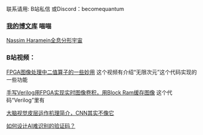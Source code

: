 联系请用: B站私信 或Discord：becomequantum

### [我的博文库](https://github.com/becomequantum/MyBlog)  喵喵  

[Nassim Haramein全息分形宇宙](https://github.com/becomequantum/MyBlog/tree/main/%E6%8E%A8%E8%8D%90%E4%B9%A6%E7%B1%8D)

### B站视频：
[FPGA图像处理中二值算子的一些妙用](https://www.bilibili.com/video/BV1WY411L7Bd) 这个视频有介绍“无限次元”这个代码实现的一些功能

[手写Verilog用FPGA实现实时图像卷积，用Block Ram缓存图像](https://www.bilibili.com/video/BV1B3411W7Ht) 这个代码“Verilog”里有 

[大脑视觉皮层运作机理简介，CNN其实不像它](https://www.bilibili.com/video/BV1ug4y1A7H4) 

[如何设计AI难识别的验证码？](https://www.bilibili.com/video/BV1CV411u7XV) 


